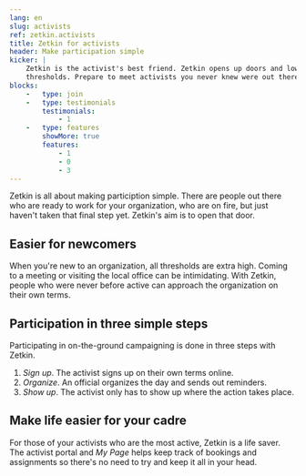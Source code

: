 ```yaml
---
lang: en
slug: activists
ref: zetkin.activists
title: Zetkin for activists
header: Make participation simple
kicker: |
    Zetkin is the activist's best friend. Zetkin opens up doors and lowers
    thresholds. Prepare to meet activists you never knew were out there.
blocks:
    -   type: join
    -   type: testimonials
        testimonials:
            - 1
    -   type: features
        showMore: true
        features:
            - 1
            - 0
            - 3
---
```


Zetkin is all about making particiption simple. There are people out there who
are ready to work for your organization, who are on fire, but just haven't
taken that final step yet. Zetkin's aim is to open that door.

## Easier for newcomers
When you're new to an organization, all thresholds are extra high. Coming to a
meeting or visiting the local office can be intimidating. With Zetkin, people
who were never before active can approach the organization on their own terms.

## Participation in three simple steps
Participating in on-the-ground campaigning is done in three steps with Zetkin.

1. _Sign up_. The activist signs up on their own terms online.
2. _Organize_. An official organizes the day and sends out reminders.
3. _Show up_. The activist only has to show up where the action takes place.

## Make life easier for your cadre
For those of your activists who are the most active, Zetkin is a life saver.
The activist portal and _My Page_ helps keep track of bookings and assignments
so there's no need to try and keep it all in your head.
